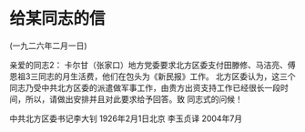 # 给某同志的信

(一九二六年二月一日)

亲爱的同志2：
卡尔甘（张家口）地方党委要求北方区委支付田滕修、马洁亮、傅恩祖3三同志的月生活费，他们在包头为《新民报》工作。
北方区委认为，这三个同志乃受中共北方区委的派遣做军事工作，由贵方出资支持工作已经很长一段时间，所以，请做出安排并且对此要求给予回答。致
同志式的问候！

中共北方区委书记李大钊
1926年2月1日北京
李玉贞译
2004年7月

